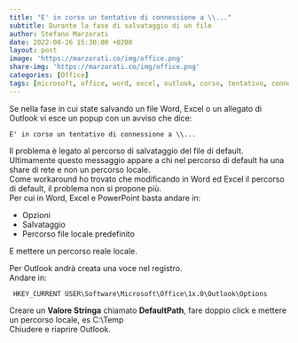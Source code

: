 ```yaml
---
title: "E' in corso un tentativo di connessione a \\..."
subtitle: Durante la fase di salvataggio di un file
author: Stefano Marzorati
date: 2022-08-26 15:30:00 +0200
layout: post
image: 'https://marzorati.co/img/office.png'
share-img: 'https://marzorati.co/img/office.png'
categories: [Office]
tags: [microsoft, office, word, excel, outlook, corso, tentativo, connessione, salvataggio, salva]
---
```

Se nella fase in cui state salvando un file Word, Excel o un allegato di Outlook vi esce un popup con un avviso che dice:   
```
E' in corso un tentativo di connessione a \\...
```
Il problema è legato al percorso di salvataggio del file di default.   
Ultimamente questo messaggio appare a chi nel percorso di default ha una share di rete e non un percorso locale.   
Come workaround ho trovato che modificando in Word ed Excel il percorso di default, il problema non si propone più.   
Per cui in Word, Excel e PowerPoint basta andare in:   

- Opzioni
- Salvataggio
- Percorso file locale predefinito

E mettere un percorso reale locale.

Per Outlook andrà creata una voce nel registro.   
Andare in:   
```
 HKEY_CURRENT USER\Software\Microsoft\Office\1x.0\Outlook\Options
```
Creare un **Valore Stringa** chiamato **DefaultPath**, fare doppio click e mettere un percorso locale, es C:\Temp   
Chiudere e riaprire Outlook.